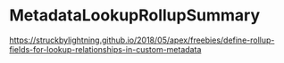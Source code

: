 # MetadataLookupRollupSummary

https://struckbylightning.github.io/2018/05/apex/freebies/define-rollup-fields-for-lookup-relationships-in-custom-metadata
